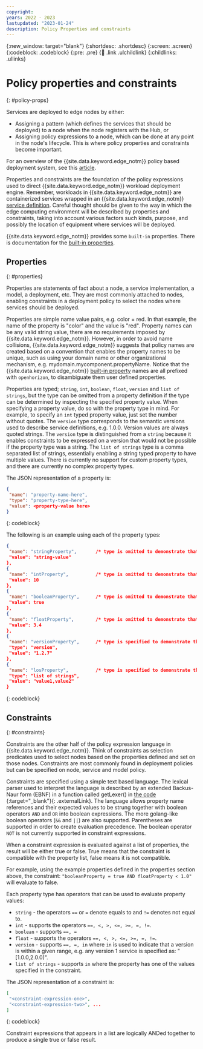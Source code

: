 ```yaml
---
copyright:
years: 2022 - 2023
lastupdated: "2023-01-24"
description: Policy Properties and constraints
---
```


{:new_window: target="blank"}
{:shortdesc: .shortdesc}
{:screen: .screen}
{:codeblock: .codeblock}
{:pre: .pre}
{:child: .link .ulchildlink}
{:childlinks: .ullinks}

# Policy properties and constraints
{: #policy-props}

Services are deployed to edge nodes by either:

* Assigning a pattern (which defines the services that should be deployed) to a node when the node registers with the Hub, or
* Assigning policy expressions to a node, which can be done at any point in the node's lifecycle. This is where policy properties and constraints become important.

For an overview of the {{site.data.keyword.edge_notm}} policy based deployment system, see this [article](./policy.md).

Properties and constraints are the foundation of the policy expressions used to direct {{site.data.keyword.edge_notm}} workload deployment engine. Remember, workloads in {{site.data.keyword.edge_notm}} are containerized services wrapped in an {{site.data.keyword.edge_notm}} [service definition](./service_def.md). Careful thought should be given to the way in which the edge computing environment will be described by properties and constraints, taking into account various factors such kinds, purpose, and possibly the location of equipment where services will be deployed.

{{site.data.keyword.edge_notm}} provides some `built-in` properties.
There is documentation for the [built-in properties](./built_in_policy.md).

## Properties
{: #properties}

Properties are statements of fact about a node, a service implementation, a model, a deployment, etc.
They are most commonly attached to nodes, enabling constraints in a deployment policy to select the nodes where services should be deployed.

Properties are simple name value pairs, e.g. color = red.
In that example, the name of the property is "color" and the value is "red".
Property names can be any valid string value, there are no requirements imposed by {{site.data.keyword.edge_notm}}.
However, in order to avoid name collisions, {{site.data.keyword.edge_notm}} suggests that policy names are created based on a convention that enables the property names to be unique, such as using your domain name or other organizational mechanism, e.g. mydomain.mycomponent.propertyName.
Notice that the {{site.data.keyword.edge_notm}} [built-in property](./built_in_policy.md) names are all prefixed with `openhorizon`, to disambiguate them user defined properties.

Properties are typed; `string`, `int`, `boolean`, `float`, `version` and `list of strings`, but the type can be omitted from a property definition if the type can be determined by inspecting the specified property value.
When specifying a property value, do so with the property type in mind.
For example, to specify an `int` typed property value, just set the number without quotes.
The `version` type corresponds to the semantic versions used to describe service definitions, e.g. 1.0.0. Version values are always quoted strings.
The `version` type is distinguished from a `string` because it enables constraints to be expressed on a version that would not be possible if the property type was a string.
The `list of strings` type is a comma separated list of strings, essentially enabling a string typed property to have multiple values.
There is currently no support for custom property types, and there are currently no complex property types.

The JSON representation of a property is:

```json
{
 "name": "property-name-here",
 "type": "property-type-here",
 "value": <property-value here>
}
```
{: codeblock}

The following is an example using each of the property types:

```json
{
 "name": "stringProperty",       /* type is omitted to demonstrate that {{site.data.keyword.edge_notm}} will interpret this property as a string type */
 "value": "string-value"
},
{
 "name": "intProperty",          /* type is omitted to demonstrate that {{site.data.keyword.edge_notm}} will interpret this property as an int type */
 "value": 10
},
{
 "name": "booleanProperty",      /* type is omitted to demonstrate that {{site.data.keyword.edge_notm}} will interpret this property as a string type */
 "value": true
},
{
 "name": "floatProperty",        /* type is omitted to demonstrate that {{site.data.keyword.edge_notm}} will interpret this property as a string type */
 "value": 3.4
},
{
 "name": "versionProperty",      /* type is specified to demonstrate that {{site.data.keyword.edge_notm}} would otherwise interpret this property as a string */
 "type": "version",
 "value": "1.2.7"
},
{
 "name": "losProperty",          /* type is specified to demonstrate that {{site.data.keyword.edge_notm}} would otherwise interpret this property as a string */
 "type": "list of strings",
 "value": "value1,value2"
}
```
{: codeblock}

## Constraints
{: #constraints}

Constraints are the other half of the policy expression language in {{site.data.keyword.edge_notm}}.
Think of constraints as selection predicates used to select nodes based on the properties defined and set on those nodes.
Constraints are most commonly found in deployment policies but can be specified on node, service and model policy.

Constraints are specified using a simple text based language.
The lexical parser used to interpret the language is described by an extended Backus-Naur form (EBNF) in a function called getLexer() in [the code ](https://github.com/open-horizon/anax/blob/master/externalpolicy/text_language/text_language.go){:target="_blank"}{: .externalLink}.
The language allows property name references and their expected values to be strung together with boolean operators `AND` and `OR` into boolean expressions.
The more golang-like boolean operators (`&&` and `||`) are also supported.
Parentheses are supported in order to create evaluation precedence.
The boolean operator `NOT` is not currently supported in constraint expressions.

When a constraint expression is evaluated against a list of properties, the result will be either true or false.
True means that the constraint is compatible with the property list, false means it is not compatible.

For example, using the example properties defined in the properties section above, the constraint:
`"booleanProperty = true AND floatProperty < 1.0"` will evaluate to false.

Each property type has operators that can be used to evaluate property values:

* `string` - the operators `==` or `=` denote equals to and `!=` denotes not equal to.
* `int` - supports the operators `==, <, >, <=, >=, =, !=`.
* `boolean` - supports `==, =`
* `float` - supports the operators `==, <, >, <=, >=, =, !=`.
* `version` - supports `==, =, in` where `in` is used to indicate that a version is within a given range, e.g. any version 1 service is specified as: "[1.0.0,2.0.0)".
* `list of strings` - supports `in` where the property has one of the values specified in the constraint.

The JSON representation of a constraint is:

```json
[
 "<constraint-expression-one>",
 "<constraint-expression-two>", ...
]
```
{: codeblock}

Constraint expressions that appears in a list are logically ANDed together to produce a single true or false result.
